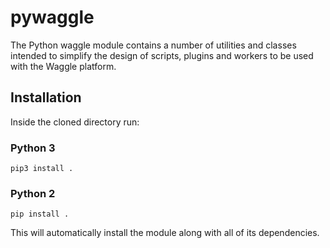 # pywaggle

The Python waggle module contains a number of utilities and classes intended to
simplify the design of scripts, plugins and workers to be used with the Waggle
platform.

## Installation

Inside the cloned directory run:

### Python 3
```
pip3 install .
```

### Python 2
```
pip install .
```

This will automatically install the module along with all of its dependencies.
